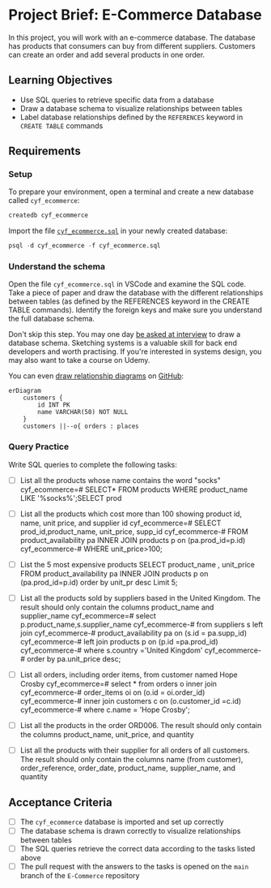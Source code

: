 # Project Brief: E-Commerce Database

In this project, you will work with an e-commerce database. The database has products that consumers can buy from different suppliers. Customers can create an order and add several products in one order.

## Learning Objectives

- Use SQL queries to retrieve specific data from a database
- Draw a database schema to visualize relationships between tables
- Label database relationships defined by the `REFERENCES` keyword in `CREATE TABLE` commands

## Requirements

### Setup

To prepare your environment, open a terminal and create a new database called `cyf_ecommerce`:

```sql
createdb cyf_ecommerce
```

Import the file [`cyf_ecommerce.sql`](./cyf_ecommerce.sql) in your newly created database:

```sql
psql -d cyf_ecommerce -f cyf_ecommerce.sql
```

### Understand the schema

Open the file `cyf_ecommerce.sql` in VSCode and examine the SQL code. Take a piece of paper and draw the database with the different relationships between tables (as defined by the REFERENCES keyword in the CREATE TABLE commands). Identify the foreign keys and make sure you understand the full database schema.

Don't skip this step. You may one day [be asked at interview](https://monzo.com/blog/2022/03/23/demystifying-the-backend-engineering-interview-process) to draw a database schema. Sketching systems is a valuable skill for back end developers and worth practising. If you're interested in systems design, you may also want to take a course on Udemy.

You can even [draw relationship diagrams](https://mermaid.js.org/syntax/entityRelationshipDiagram.html) on [GitHub](https://docs.github.com/en/get-started/writing-on-github/working-with-advanced-formatting/creating-diagrams):

```mermaid
erDiagram
    customers {
        id INT PK
        name VARCHAR(50) NOT NULL
    }
    customers ||--o{ orders : places
```

### Query Practice

Write SQL queries to complete the following tasks:

- [ ] List all the products whose name contains the word "socks"
cyf_ecommerce=# SELECT* FROM products WHERE product_name LIKE '%socks%';SELECT prod

- [ ] List all the products which cost more than 100 showing product id, name, unit price, and supplier id
cyf_ecommerce=# SELECT prod_id,product_name, unit_price, supp_id
cyf_ecommerce-# FROM product_availability pa INNER JOIN products p on (pa.prod_id=p.id)
cyf_ecommerce-# WHERE unit_price>100;

- [ ] List the 5 most expensive products
SELECT product_name , unit_price FROM product_availability pa INNER JOIN products p on (pa.prod_id=p.id) order by unit_pr
desc Limit 5;

- [ ] List all the products sold by suppliers based in the United Kingdom. The result should only contain the columns product_name and supplier_name
cyf_ecommerce=# select p.product_name,s.supplier_name
cyf_ecommerce-# from suppliers s left join
cyf_ecommerce-# product_availability pa on (s.id = pa.supp_id)
cyf_ecommerce-# left join products p on (p.id =pa.prod_id)
cyf_ecommerce-# where s.country ='United Kingdom'
cyf_ecommerce-# order by pa.unit_price desc;

- [ ] List all orders, including order items, from customer named Hope Crosby
cyf_ecommerce=# select * from orders o inner join
cyf_ecommerce-# order_items oi on (o.id = oi.order_id)
cyf_ecommerce-# inner join customers c on (o.customer_id =c.id)
cyf_ecommerce-# where c.name = 'Hope Crosby';

- [ ] List all the products in the order ORD006. The result should only contain the columns product_name, unit_price, and quantity

- [ ] List all the products with their supplier for all orders of all customers. The result should only contain the columns name (from customer), order_reference, order_date, product_name, supplier_name, and quantity

## Acceptance Criteria

- [ ] The `cyf_ecommerce` database is imported and set up correctly
- [ ] The database schema is drawn correctly to visualize relationships between tables
- [ ] The SQL queries retrieve the correct data according to the tasks listed above
- [ ] The pull request with the answers to the tasks is opened on the `main` branch of the `E-Commerce` repository
